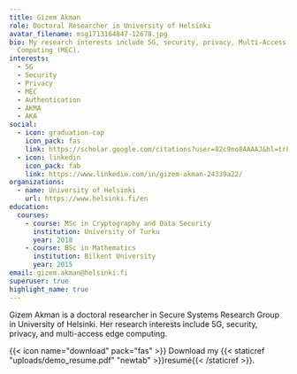 ```yaml
---
title: Gizem Akman
role: Doctoral Researcher in University of Helsinki
avatar_filename: msg1713164847-12678.jpg
bio: My research interests include 5G, security, privacy, Multi-Access Edge
  Computing (MEC).
interests:
  - 5G
  - Security
  - Privacy
  - MEC
  - Authentication
  - AKMA
  - AKA
social:
  - icon: graduation-cap
    icon_pack: fas
    link: https://scholar.google.com/citations?user=82c9no8AAAAJ&hl=tr&oi=ao
  - icon: linkedin
    icon_pack: fab
    link: https://www.linkedin.com/in/gizem-akman-24339a22/
organizations:
  - name: University of Helsinki
    url: https://www.helsinki.fi/en
education:
  courses:
    - course: MSc in Cryptography and Data Security
      institution: University of Turku
      year: 2018
    - course: BSc in Mathematics
      institution: Bilkent University
      year: 2015
email: gizem.akman@helsinki.fi
superuser: true
highlight_name: true
---
```

Gizem Akman is a doctoral researcher in Secure Systems Research Group in University of Helsinki. Her research interests include 5G, security, privacy, and multi-access edge computing.



{{< icon name="download" pack="fas" >}} Download my {{< staticref "uploads/demo_resume.pdf" "newtab" >}}resumé{{< /staticref >}}.